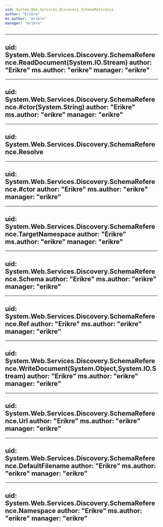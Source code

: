 ```yaml
---
uid: System.Web.Services.Discovery.SchemaReference
author: "Erikre"
ms.author: "erikre"
manager: "erikre"
---
```


---
uid: System.Web.Services.Discovery.SchemaReference.ReadDocument(System.IO.Stream)
author: "Erikre"
ms.author: "erikre"
manager: "erikre"
---

---
uid: System.Web.Services.Discovery.SchemaReference.#ctor(System.String)
author: "Erikre"
ms.author: "erikre"
manager: "erikre"
---

---
uid: System.Web.Services.Discovery.SchemaReference.Resolve
---

---
uid: System.Web.Services.Discovery.SchemaReference.#ctor
author: "Erikre"
ms.author: "erikre"
manager: "erikre"
---

---
uid: System.Web.Services.Discovery.SchemaReference.TargetNamespace
author: "Erikre"
ms.author: "erikre"
manager: "erikre"
---

---
uid: System.Web.Services.Discovery.SchemaReference.Schema
author: "Erikre"
ms.author: "erikre"
manager: "erikre"
---

---
uid: System.Web.Services.Discovery.SchemaReference.Ref
author: "Erikre"
ms.author: "erikre"
manager: "erikre"
---

---
uid: System.Web.Services.Discovery.SchemaReference.WriteDocument(System.Object,System.IO.Stream)
author: "Erikre"
ms.author: "erikre"
manager: "erikre"
---

---
uid: System.Web.Services.Discovery.SchemaReference.Url
author: "Erikre"
ms.author: "erikre"
manager: "erikre"
---

---
uid: System.Web.Services.Discovery.SchemaReference.DefaultFilename
author: "Erikre"
ms.author: "erikre"
manager: "erikre"
---

---
uid: System.Web.Services.Discovery.SchemaReference.Namespace
author: "Erikre"
ms.author: "erikre"
manager: "erikre"
---
